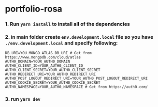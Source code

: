 # portfolio-rosa

### 1. Run `yarn install` to install all of the dependencies

### 2. in main folder create `env.development.local` file so you have `./env.development.local` and specify following:

```
DB_URI=YOU_MONGO_ATLAS_DB_URI # Get from https://www.mongodb.com/cloud/atlas
AUTH0_DOMAIN=YOUR_AUTH0_DOMAIN
AUTH0_CLIENT_ID=YOUR_AUTH0_CLIENT_ID
AUTH0_CLIENT_SECRET=YOUR_AUTH0_CLIENT_SECRET
AUTH0_REDIRECT_URI=YOUR_AUTH0_REDIRECT_URI
AUTH0_POST_LOGOUT_REDIRECT_URI=YOUR_AUTH0_POST_LOGOUT_REDIRECT_URI
AUTH0_COOKIE_SECRET=YOUR_AUTH0_COOKIE_SECRET
AUTH0_NAMESPACE=YOUR_AUTH0_NAMESPACE # Get from https://auth0.com/

```

### 3. run `yarn dev`
